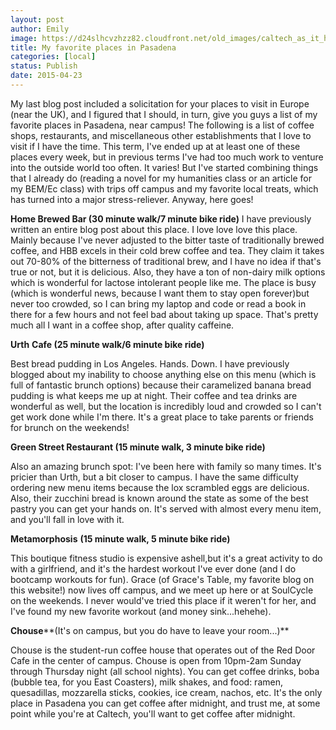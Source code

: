 ```yaml
---
layout: post
author: Emily
image: https://d24slhcvzhzz82.cloudfront.net/old_images/caltech_as_it_happens/6a0105349b8251970b01bb081f2a42970d.jpg
title: My favorite places in Pasadena 
categories: [local]
status: Publish
date: 2015-04-23
---
```


My last blog post included a solicitation for your places to visit in Europe (near the UK), and I figured that I should, in turn, give you guys a list of my favorite places in Pasadena, near campus! The following is a list of coffee shops, restaurants, and miscellaneous other establishments that I love to visit if I have the time. This term, I've ended up at at least one of these places every week, but in previous terms I've had too much work to venture into the outside world too often. It varies! But I've started combining things that I already do (reading a novel for my humanities class or an article for my BEM/Ec class) with trips off campus and my favorite local treats, which has turned into a major stress-reliever. Anyway, here goes!

**Home Brewed Bar (30 minute walk/7 minute bike ride)**
I have previously written an entire blog post about this place. I love love love this place. Mainly because I've never adjusted to the bitter taste of traditionally brewed coffee, and HBB excels in their cold brew coffee and tea. They claim it takes out 70-80% of the bitterness of traditional brew, and I have no idea if that's true or not, but it is delicious. Also, they have a ton of non-dairy milk options which is wonderful for lactose intolerant people like me. The place is busy (which is wonderful news, because I want them to stay open forever)but never too crowded, so I can bring my laptop and code or read a book in there for a few hours and not feel bad about taking up space. That's pretty much all I want in a coffee shop, after quality caffeine.

**Urth** **Cafe (25 minute walk/6 minute bike ride)**

Best bread pudding in Los Angeles. Hands. Down. I have previously blogged about my inability to choose anything else on this menu (which is full of fantastic brunch options) because their caramelized banana bread pudding is what keeps me up at night. Their coffee and tea drinks are wonderful as well, but the location is incredibly loud and crowded so I can't get work done while I'm there. It's a great place to take parents or friends for brunch on the weekends!

**Green Street Restaurant (15 minute walk, 3 minute bike ride)**

Also an amazing brunch spot: I've been here with family so many times. It's pricier than Urth, but a bit closer to campus. I have the same difficulty ordering new menu items because the lox scrambled eggs are delicious. Also, their zucchini bread is known around the state as some of the best pastry you can get your hands on. It's served with almost every menu item, and you'll fall in love with it.

**Metamorphosis** **(15 minute walk, 5 minute bike ride)**

This boutique fitness studio is expensive ashell,but it's a great activity to do with a girlfriend, and it's the hardest workout I've ever done (and I do bootcamp workouts for fun). Grace (of Grace's Table, my favorite blog on this website!) now lives off campus, and we meet up here or at SoulCycle on the weekends. I never would've tried this place if it weren't for her, and I've found my new favorite workout (and money sink...hehehe).

**Chouse****(It's on campus, but you do have to leave your room...)**

Chouse is the student-run coffee house that operates out of the Red Door Cafe in the center of campus. Chouse is open from 10pm-2am Sunday through Thursday night (all school nights). You can get coffee drinks, boba (bubble tea, for you East Coasters), milk shakes, and food: ramen, quesadillas, mozzarella sticks, cookies, ice cream, nachos, etc. It's the only place in Pasadena you can get coffee after midnight, and trust me, at some point while you're at Caltech, you'll want to get coffee after midnight.

